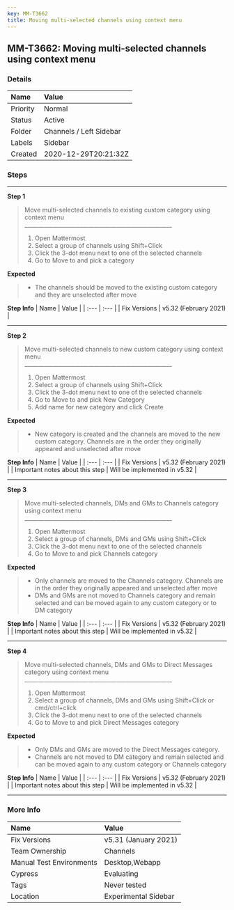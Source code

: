 ```yaml
---
key: MM-T3662
title: Moving multi-selected channels using context menu
---
```


## MM-T3662: Moving multi-selected channels using context menu

### Details

| Name     | Value                   |
| :------- | :---------------------- |
| Priority | Normal                  |
| Status   | Active                  |
| Folder   | Channels / Left Sidebar |
| Labels   | Sidebar                 |
| Created  | 2020-12-29T20:21:32Z    |

### Steps

<hr/>

**Step 1**

> <article>Move multi-selected channels to existing custom category using context menu<br>_____________________________________________________<ol><li>Open Mattermost</li><li>Select a group of channels using Shift+Click</li><li>Click the 3-dot menu next to one of the selected channels</li><li>Go to Move to and pick a category&nbsp;</li></ol></article>

**Expected**

> <article><ul><li>The channels should be moved to the existing custom category and they are unselected after move</li></ul></article>

**Step Info**
| Name | Value |
| :--- | :--- |
| Fix Versions | v5.32 (February 2021) |

<hr/>

**Step 2**

> <article>Move multi-selected channels to new custom category using context menu<br>_____________________________________________________<ol><li>Open Mattermost</li><li>Select a group of channels using Shift+Click</li><li>Click the 3-dot menu next to one of the selected channels</li><li>Go to Move to and pick New Category&nbsp;</li><li>Add name for new category and click Create</li></ol></article>

**Expected**

> <article><ul><li>New category is created and the channels are moved to the new custom category. Channels are in the order they originally appeared and unselected after move</li></ul></article>

**Step Info**
| Name | Value |
| :--- | :--- |
| Fix Versions | v5.32 (February 2021) |
| Important notes about this step | Will be implemented in v5.32 |

<hr/>

**Step 3**

> <article>Move multi-selected channels, DMs and GMs to Channels category using context menu<br>_____________________________________________________<ol><li>Open Mattermost</li><li>Select a group of channels, DMs and GMs using Shift+Click</li><li>Click the 3-dot menu next to one of the selected channels</li><li>Go to Move to and pick Channels category</li></ol></article>

**Expected**

> <article><ul><li>Only channels are moved to the Channels category. Channels are in the order they originally appeared and unselected after move</li><li>DMs and GMs are not moved to Channels category and remain selected and can be moved again to any custom category or to DM category</li></ul></article>

**Step Info**
| Name | Value |
| :--- | :--- |
| Fix Versions | v5.32 (February 2021) |
| Important notes about this step | Will be implemented in v5.32 |

<hr/>

**Step 4**

> <article>Move multi-selected channels, DMs and GMs to Direct Messages category using context menu<br>_____________________________________________________<ol><li>Open Mattermost</li><li>Select a group of channels, DMs and GMs using Shift+Click or cmd/ctrl+click</li><li>Click the 3-dot menu next to one of the selected channels</li><li>Go to Move to and pick Direct Messages category</li></ol></article>

**Expected**

> <article><ul><li>Only DMs and GMs are moved to the Direct Messages category.&nbsp;</li><li>Channels are not moved to DM category and remain selected and can be moved again to any custom category or Channels category</li></ul></article>

**Step Info**
| Name | Value |
| :--- | :--- |
| Fix Versions | v5.32 (February 2021) |
| Important notes about this step | Will be implemented in v5.32 |

<hr/>

### More Info

| Name                     | Value                |
| :----------------------- | :------------------- |
| Fix Versions             | v5.31 (January 2021) |
| Team Ownership           | Channels             |
| Manual Test Environments | Desktop,Webapp       |
| Cypress                  | Evaluating           |
| Tags                     | Never tested         |
| Location                 | Experimental Sidebar |
